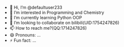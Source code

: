 - 👋 Hi, I’m @defaultuser233
- 👀 I’m interested in Programming and Chemistry
- 🌱 I’m currently learning Python OOP
- 💞️ I’m looking to collaborate on bilibili(UID:1754247826)
- 📫 How to reach me?(QQ:1714247826)
- 😄 Pronouns: ...
- ⚡ Fun fact: ...

<!---
defaultuser233/defaultuser233 is a ✨ special ✨ repository because its `README.md` (this file) appears on your GitHub profile.
You can click the Preview link to take a look at your changes.
--->
